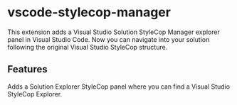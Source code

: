 # vscode-stylecop-manager

This extension adds a Visual Studio Solution StyleCop Manager explorer panel in Visual Studio Code. Now you can navigate into your solution following the original Visual Studio StyleCop structure.

## Features

Adds a Solution Explorer StyleCop panel where you can find a Visual Studio StyleCop Explorer.
